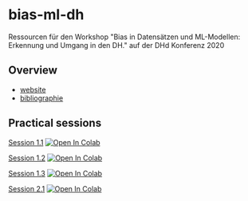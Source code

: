 # bias-ml-dh

Ressourcen für den Workshop "Bias in Datensätzen und ML-Modellen: Erkennung und Umgang in den DH." auf der DHd Konferenz 2020

## Overview

* [website](http://bias-ml-dh.davidlassner.com/)
* [bibliographie](https://github.com/millawell/bias-ml-dh/blob/master/bibliographie.md)

## Practical sessions

[Session 1.1](https://github.com/millawell/bias-ml-dh/blob/master/material/notebooks/Session_1.1.ipynb)
[![Open In Colab](https://colab.research.google.com/assets/colab-badge.svg)](https://colab.research.google.com/github/millawell/bias-ml-dh/blob/master/material/notebooks/Session_1.1.ipynb)

[Session 1.2](https://github.com/millawell/bias-ml-dh/blob/master/material/notebooks/Session_1.2.ipynb)
[![Open In Colab](https://colab.research.google.com/assets/colab-badge.svg)](https://colab.research.google.com/github/millawell/bias-ml-dh/blob/master/material/notebooks/Session_1.2.ipynb)

[Session 1.3](https://github.com/millawell/bias-ml-dh/blob/master/material/notebooks/Session_1.3.ipynb)
[![Open In Colab](https://colab.research.google.com/assets/colab-badge.svg)](https://colab.research.google.com/github/millawell/bias-ml-dh/blob/master/material/notebooks/Session_1.3.ipynb)

[Session 2.1](https://github.com/millawell/bias-ml-dh/blob/master/material/notebooks/Session_2.1.ipynb)
[![Open In Colab](https://colab.research.google.com/assets/colab-badge.svg)](https://colab.research.google.com/github/millawell/bias-ml-dh/blob/master/material/notebooks/Session_2.1.ipynb)
